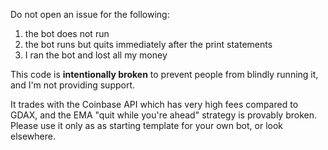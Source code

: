 Do not open an issue for the following:

1. the bot does not run
2. the bot runs but quits immediately after the print statements
3. I ran the bot and lost all my money

This code is **intentionally broken** to prevent people from blindly running it,
and I'm not providing support.

It trades with the Coinbase API which has very high fees compared to GDAX, and the
EMA "quit while you're ahead" strategy is provably broken.  Please use it only as
as starting template for your own bot, or look elsewhere.

